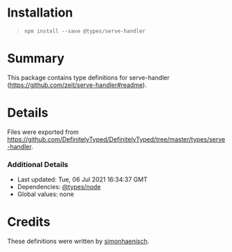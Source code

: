 # Installation
> `npm install --save @types/serve-handler`

# Summary
This package contains type definitions for serve-handler (https://github.com/zeit/serve-handler#readme).

# Details
Files were exported from https://github.com/DefinitelyTyped/DefinitelyTyped/tree/master/types/serve-handler.

### Additional Details
 * Last updated: Tue, 06 Jul 2021 16:34:37 GMT
 * Dependencies: [@types/node](https://npmjs.com/package/@types/node)
 * Global values: none

# Credits
These definitions were written by [simonhaenisch](https://github.com/simonhaenisch).
